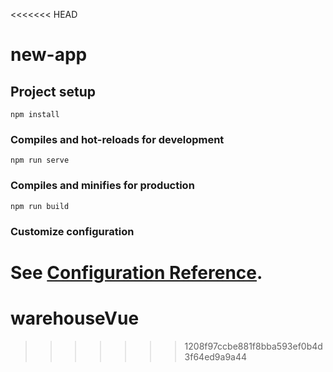 <<<<<<< HEAD
# new-app

## Project setup
```
npm install
```

### Compiles and hot-reloads for development
```
npm run serve
```

### Compiles and minifies for production
```
npm run build
```

### Customize configuration
See [Configuration Reference](https://cli.vuejs.org/config/).
=======
# warehouseVue
>>>>>>> 1208f97ccbe881f8bba593ef0b4d3f64ed9a9a44
